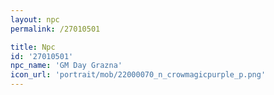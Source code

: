 ```yaml
---
layout: npc
permalink: /27010501

title: Npc
id: '27010501'
npc_name: 'GM Day Grazna'
icon_url: 'portrait/mob/22000070_n_crowmagicpurple_p.png'
---
```

